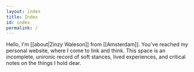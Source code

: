 ```yaml
---
layout: index
title: Index
id: index
permalink: /
---
```


Hello, I'm [[about|Zinzy Waleson]] from [[Amsterdam]]. You've reached my personal website, where I come to link and think. This space is an incomplete, unironic record of soft stances, lived experiences, and critical notes on the things I hold dear.